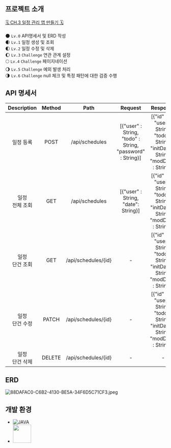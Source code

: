 ## 프로젝트 소개
[🗓️ CH.3 일정 관리 앱 만들기 🗓️](https://teamsparta.notion.site/Spring-5-CH-3-1832dc3ef51480c38335c8a9ecf707be)
<br><br>
🌑 `Lv.0` API명세서 및 ERD 작성 <br>
🌒 `Lv.1` 일정 생성 및 조회 <br>
🌓 `Lv.2` 일정 수정 및 삭제 <br>
🌔 `Lv.3` `Challenge` 연관 관계 설정<br>
🌕 `Lv.4` `Challenge` 페이지네이션 <br>
🌖 `Lv.5` `Challenge` 예외 발생 처리 <br>
🌗 `Lv.6` `Challenge` null 체크 및 특정 패턴에 대한 검증 수행 <br>

## API 명세서
|       Description       | Method |          Path          |                              Request                              |                                                 Response                                                  |          StatusCode          |
|:-----------------------:|:------:|:----------------------:|:-----------------------------------------------------------------:|:---------------------------------------------------------------------------------------------------------:|:----------------------------:|
|          일정 등록          |  POST  |     /api/schedules     | [{"user" : String,<br/>"todo" : String,<br/>"password" : String}] | [{"id" : int,<br/>"user" : String,<br/>"todo" : String,<br/>"initDate" : String,<br/>"modDate" : String}] |             201              |
|      일정<br/>전체 조회       |  GET   |     /api/schedules     |              [{"user" : String,<br/>"date": String}]              | [{"id" : int,<br/>"user" : String,<br/>"todo" : String,<br/>"initDate" : String,<br/>"modDate" : String}] |             200              |
|      일정<br/>단건 조회       |  GET   |  /api/schedules/{id}   |                                 -                                 | [{"id" : int,<br/>"user" : String,<br/>"todo" : String,<br/>"initDate" : String,<br/>"modDate" : String}] |     200<br/>400<br/>404      |
|      일정<br/>단건 수정       | PATCH  |  /api/schedules/{id}   |                                 -                                 | [{"id" : int,<br/>"user" : String,<br/>"todo" : String,<br/>"initDate" : String,<br/>"modDate" : String}] |     200<br/>400<br/>404      |
|         일정<br/>단건 삭제         | DELETE |  /api/schedules/{id}   |                                 -                                 |                                                     -                                                     |            200<br/>404            |

## ERD
![88DAFAC0-C6B2-4130-BE5A-34F6D5C71CF3.jpeg](../../Pictures/Photos%20Library.photoslibrary/originals/8/88DAFAC0-C6B2-4130-BE5A-34F6D5C71CF3.jpeg)

## 개발 환경
* ![JAVA](https://camo.githubusercontent.com/457a848193ea3168ad5602c0096e9742da98988e1066f9b3125175a6a0f4f9c7/68747470733a2f2f696d672e736869656c64732e696f2f62616467652f4a6176612d3030373339363f267374796c653d666f722d7468652d6261646765266c6f676f3d6a617661266c6f676f436f6c6f723d7768697465)
* <img src="https://blog.hyunsub.kim/covers/spring.png" width="57px"></img>